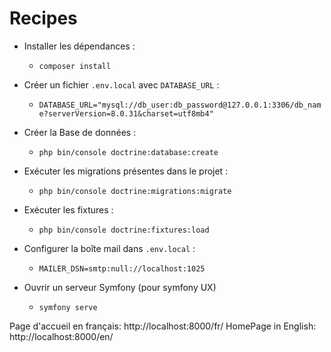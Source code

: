 # Recipes
- Installer les dépendances : 
	- `composer install`
- Créer un fichier ``.env.local`` avec ``DATABASE_URL`` :
	- `DATABASE_URL="mysql://db_user:db_password@127.0.0.1:3306/db_name?serverVersion=8.0.31&charset=utf8mb4"`
- Créer la Base de données : 
	- `php bin/console doctrine:database:create`
- Exécuter les migrations présentes dans le projet : 
	- `php bin/console doctrine:migrations:migrate`
- Exécuter les fixtures : 
	- `php bin/console doctrine:fixtures:load`
- Configurer la boîte mail dans `.env.local` :
	- ``MAILER_DSN=smtp:null://localhost:1025``

- Ouvrir un serveur Symfony (pour symfony UX)
	- `symfony serve`


Page d'accueil en français: http://localhost:8000/fr/
HomePage in English: http://localhost:8000/en/